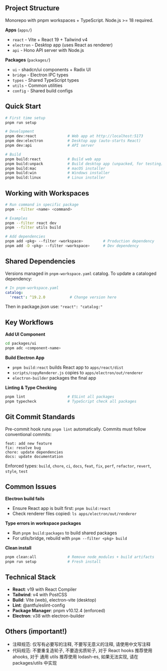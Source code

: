 ## Project Structure

Monorepo with pnpm workspaces + TypeScript. Node.js >= 18 required.

**Apps** (`apps/`)
- `react` - Vite + React 19 + Tailwind v4
- `electron` - Desktop app (uses React as renderer)
- `api` - Hono API server with Node.js

**Packages** (`packages/`)
- `ui` - shadcn/ui components + Radix UI
- `bridge` - Electron IPC types
- `types` - Shared TypeScript types
- `utils` - Common utilities
- `config` - Shared build configs

## Quick Start

```bash
# First time setup
pnpm run setup

# Development
pnpm dev:react              # Web app at http://localhost:5173
pnpm dev:electron           # Desktop app (auto-starts React)
pnpm dev:api                # API server

# Build
pnpm build:react            # Build web app
pnpm build:unpack           # Build desktop app (unpacked, for testing)
pnpm build:mac              # macOS installer
pnpm build:win              # Windows installer
pnpm build:linux            # Linux installer
```

## Working with Workspaces

```bash
# Run command in specific package
pnpm --filter <name> <command>

# Examples
pnpm --filter react dev
pnpm --filter utils build

# Add dependencies
pnpm add <pkg> --filter <workspace>         # Production dependency
pnpm add -D <pkg> --filter <workspace>      # Dev dependency
```

## Shared Dependencies

Versions managed in `pnpm-workspace.yaml` catalog. To update a cataloged dependency:

```yaml
# In pnpm-workspace.yaml
catalog:
  'react': ^19.2.0           # Change version here
```

Then in package.json use: `"react": "catalog:"`

## Key Workflows

**Add UI Component**
```bash
cd packages/ui
pnpm adc <component-name>
```

**Build Electron App**
- `pnpm build:react` builds React app to `apps/react/dist`
- `scripts/copyRenderer.js` copies to `apps/electron/out/renderer`
- `electron-builder` packages the final app

**Linting & Type Checking**
```bash
pnpm lint                   # ESLint all packages
pnpm typecheck              # TypeScript check all packages
```

## Git Commit Standards

Pre-commit hook runs `pnpm lint` automatically. Commits must follow conventional commits:

```
feat: add new feature
fix: resolve bug
chore: update dependencies
docs: update documentation
```

Enforced types: `build`, `chore`, `ci`, `docs`, `feat`, `fix`, `perf`, `refactor`, `revert`, `style`, `test`

## Common Issues

**Electron build fails**
- Ensure React app is built first: `pnpm build:react`
- Check renderer files copied: `ls apps/electron/out/renderer`

**Type errors in workspace packages**
- Run `pnpm build:packages` to build shared packages
- For utils/bridge, rebuild with `pnpm --filter <pkg> build`

**Clean install**
```bash
pnpm clean:all              # Remove node_modules + build artifacts
pnpm run setup              # Fresh install
```

## Technical Stack

- **React**: v19 with React Compiler
- **Tailwind**: v4 with PostCSS
- **Build**: Vite (web), electron-vite (desktop)
- **Lint**: @antfu/eslint-config
- **Package Manager**: pnpm v10.12.4 (enforced)
- **Electron**: v38 with electron-builder

## Others (important!)

- 注释规范: 仅写有必要写的注释, 不要写无意义的注释, 请使用中文写注释
- 代码规范: 不要重复造轮子, 不要造劣质轮子, 对于 React hooks 推荐使用 ahooks, 对于 通用 utils 推荐使用 lodash-es, 如果无法实现, 请在 packages/utils 中实现
